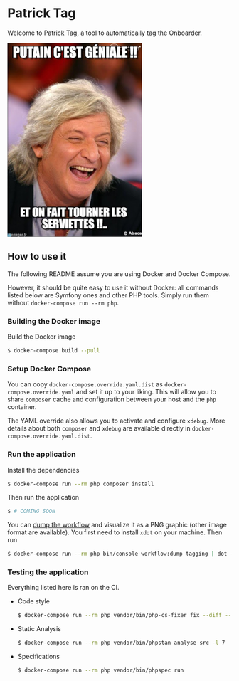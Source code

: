 # Patrick Tag

Welcome to Patrick Tag, a tool to automatically tag the Onboarder.

![Patoche](patoche.jpg)

## How to use it

The following README assume you are using Docker and Docker Compose.

However, it should be quite easy to use it without Docker: all commands listed below are Symfony ones and other PHP tools. Simply run them without `docker-compose run --rm php`.

### Building the Docker image

Build the Docker image
```bash
$ docker-compose build --pull
```

### Setup Docker Compose

You can copy `docker-compose.override.yaml.dist` as `docker-compose.override.yaml` and set it up to your liking.
This will allow you to share `composer` cache and configuration between your host and the `php` container.

The YAML override also allows you to activate and configure `xdebug`.
More details about both `composer` and `xdebug` are available directly in `docker-compose.override.yaml.dist`.

### Run the application

Install the dependencies
```bash
$ docker-compose run --rm php composer install
```

Then run the application
```bash
$ # COMING SOON
```

You can [dump the workflow](https://symfony.com/doc/current/workflow/dumping-workflows.html) and visualize it as a PNG graphic (other image format are available).
You first need to install `xdot` on your machine. Then run
```bash
$ docker-compose run --rm php bin/console workflow:dump tagging | dot -Tpng -o tagging_workflow.png && xdg-open tagging_workflow.png
```

### Testing the application

Everything listed here is ran on the CI.

- Code style
  ```bash
  $ docker-compose run --rm php vendor/bin/php-cs-fixer fix --diff --dry-run --config=.php_cs.php
  ```

- Static Analysis
  ```bash
  $ docker-compose run --rm php vendor/bin/phpstan analyse src -l 7
  ```

- Specifications
  ```bash
  $ docker-compose run --rm php vendor/bin/phpspec run
  ```
